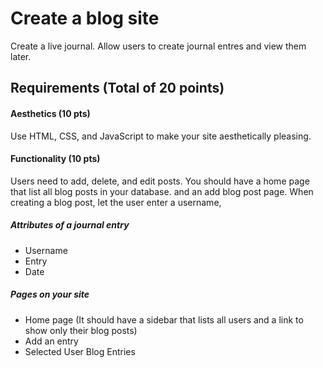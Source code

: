 # Create a blog site

Create a live journal. Allow users to create journal entres and view them later.

## Requirements (Total of 20 points)

#### Aesthetics (10 pts)
Use HTML, CSS, and JavaScript to make your site aesthetically pleasing.

#### Functionality (10 pts)
Users need to add, delete, and edit posts. You should have a home page that list all blog posts in your database.  and an add blog post page. When creating a blog post, let the user enter a username, 

##### Attributes of a journal entry
- Username
- Entry
- Date

##### Pages on your site
- Home page (It should have a sidebar that lists all users and a link to show only their blog posts)
- Add an entry
- Selected User Blog Entries
